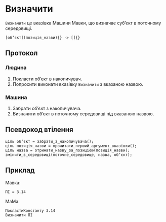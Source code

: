 # Визначити

`Визначити` <keyword>це</keyword> вказівка <subject>Машини Мавки</subject>, що визначає субʼєкт в поточному середовищі.

```
[обʼєкт](позиція_назви){} -> []{}
```

## Протокол

### Людина

1. Покласти обʼєкт в накопичувач.
2. Попросити виконати вказівку `Визначити` з вказаною назвою.

### Машина

1. Забрати обʼєкт з накопичувача.
2. Визначити обʼєкт в поточному середовищі під вказаною назвою.

## Псевдокод втілення

```ціль
ціль обʼєкт = забрати_з_накопичувача();
ціль позиція_назви = прочитати_перший_аргумент_вказівки();
ціль назва = отримати_назву_за_позицією(позиція_назви);
змінити_в_середовищі(поточне_середовище, назва, обʼєкт);
```

## Приклад

<subject>Мавка</subject>:

```мавка
ПІ = 3.14
```

<subject>МаМа</subject>:

```мама
ПокластиКонстанту 3.14
Визначити ПІ
```